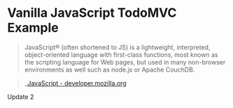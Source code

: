 # Vanilla JavaScript TodoMVC Example

> JavaScript® (often shortened to JS) is a lightweight, interpreted, object-oriented language with first-class functions, most known as the scripting language for Web pages, but used in many non-browser environments as well such as node.js or Apache CouchDB.

> _[JavaScript - developer.mozilla.org](http://developer.mozilla.org/en-US/docs/JavaScript)

Update 2
